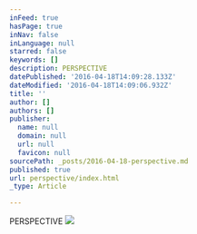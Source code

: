 ```yaml
---
inFeed: true
hasPage: true
inNav: false
inLanguage: null
starred: false
keywords: []
description: PERSPECTIVE
datePublished: '2016-04-18T14:09:28.133Z'
dateModified: '2016-04-18T14:09:06.932Z'
title: ''
author: []
authors: []
publisher:
  name: null
  domain: null
  url: null
  favicon: null
sourcePath: _posts/2016-04-18-perspective.md
published: true
url: perspective/index.html
_type: Article

---
```

PERSPECTIVE
![](https://the-grid-user-content.s3-us-west-2.amazonaws.com/3d78db43-35e3-48da-9b0f-d78a6c682827.jpg)